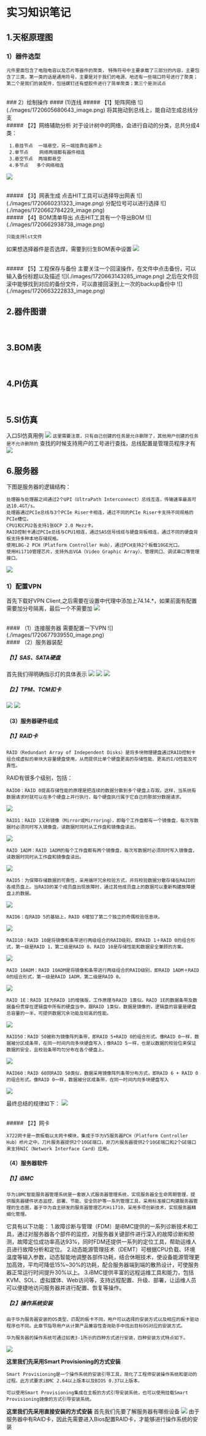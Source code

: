 # 实习知识笔记

## 1.天枢原理图
### 1）器件选型

```元件里面包含了电阻电容以及芯片等器件的聚类，```
```特殊符号中主要承载了三部分的内容，主要包含了三类，第一类的话是通用符号，主要是对于我们的电源、地还有一些端口符号进行了聚类；第二个是我们的装配件，包括螺钉还有塑胶件进行了简单聚类；第三个是测试点```

<br>
### 2）绘制操作
#### (1)连线
##### 【1】矩阵网络
![](./images/1720605680643_image.png)
将其拖动到总线上，能自动生成总线分支

<br>
##### 【2】网络辅助分析
对于设计树中的网络，会进行自动的分类，总共分成4类：

```
 1.悬挂节点  一端悬空，另一端挂靠在器件上
 2.单节点    网络两端都有器件相连
 3.悬空节点  两端都悬空
 4.多节点   多个网络相连
```
![](./images/1720611743140_image.png)


<br>
##### 【3】网表生成
点击HIT工具可以选择导出网表
![](./images/1720660231323_image.png)
分配位号可以进行选择
![](./images/1720662784229_image.png)
<br>
##### 【4】BOM清单导出
点击HIT工具有一个导出BOM
![](./images/1720662938738_image.png)

```
只能支持lst文件
```
如果想选择器件是否选焊，需要到衍生BOM表中设置
![](./images/1720667242567_image.png)

<br>
##### 【5】工程保存与备份
主要关注一个回滚操作，在文件中点击备份，可以输入备份标题以及描述
![](./images/1720663143285_image.png)
之后在文件回滚中能够找到对应的备份文件，可以直接回滚到上一次的backup备份中
![](./images/1720663222833_image.png)



## 2.器件图谱


<br>

## 3.BOM表


<br>

## 4.PI仿真



<br>


## 5.SI仿真
入口SI仿真用例
![](./images/image.png)
```这里需要注意，只有自己创建的任务是允许删除了，其他用户创建的任务是不允许删除的```
查找的时候支持用户的工号进行查找，总线配置是管理员程序才有
![](./images/1720603796795_image.png)








## 6.服务器
下图是服务器的逻辑结构：

```
处理器与处理器之间通过2个UPI（UltraPath Interconnect）总线互连，传输速率最高可达10.4GT/s。
处理器通过PCIe总线与3个PCIe Riser卡相连，通过不同的PCIe Riser卡支持不同规格的PCIe槽位。
CPU1和CPU2各支持1张OCP 2.0 Mezz卡。
RAID控制卡通过PCIe总线与CPU1相连，通过SAS信号线缆与硬盘背板相连，通过不同的硬盘背板支持多种本地存储规格。
使用LBG-2 PCH（Platform Controller Hub），通过PCH支持2个板载10GE光口。
使用Hi1710管理芯片，支持外出VGA（Video Graphic Array）、管理网口、调试串口等管理接口。
```
![](./images/1720689225177_image.png)


### 1）配置VPN
首先下载好VPN Client,之后需要在设置中代理中添加上74.14.*，如果前面有配置需要加分号隔离，最后一个不需要加
![](./images/1720677876169_image.png)


<br>
#### （1）连接服务器
需要配置一下VPN
![](./images/1720677939550_image.png)



<br>
#### （2）服务器装配

##### 【1】SAS、SATA硬盘
首先我们得明确指示灯的具体表示
![](./images/1720679148662_image.png)
![](./images/1720679219638_image.png)
![](./images/1720679267231_image.png)

##### 【2】TPM、TCM扣卡
![](./images/1720679954498_image.png)
![](./images/1720680008418_image.png)
<br>



#### （3）服务器硬件组成
##### 【1】RAID卡

```
RAID（Redundant Array of Independent Disks）是将多块物理硬盘通过RAID控制卡组合成虚拟的单块大容量硬盘使用，从而提供比单个硬盘更高的存储性能、更高的I/O性能及可靠性。

```
RAID有很多个级别，包括：

```
RAID0：RAID 0提高存储性能的原理是把连续的数据分散到多个硬盘上存取。这样，当系统有数据请求时就可以在多个硬盘上并行执行，每个硬盘执行属于它自己的那部分数据请求。
```
![](./images/1720681026241_image.png)


```
RAID1：RAID 1又称镜像（Mirror或Mirroring），即每个工作盘都有一个镜像盘，每次写数据时必须同时写入镜像盘，读数据时同时从工作盘和镜像盘读出。
```
![](./images/1720681071587_image.png)


```
RAID 1ADM：RAID 1ADM的每个工作盘都有两个镜像盘，每次写数据时必须同时写入镜像盘，读数据时同时从工作盘和镜像盘读出。
```
![](./images/1720681115117_image.png)



```
RAID5：为保障存储数据的可靠性，采用循环冗余校验方式，并将校验数据分散存储在RAID的各成员盘上。当RAID的某个成员盘出现故障时，通过其他成员盘上的数据可以重新构建故障硬盘上的数据。
```
![](./images/1720681165596_image.png)



```
RAID6：在RAID 5的基础上，RAID 6增加了第二个独立的奇偶校验信息块。
```
![](./images/1720681194047_image.png)



```
RAID10：RAID 10是将镜像和条带进行两级组合的RAID级别，即RAID 1＋RAID 0的组合形式，第一级是RAID 1，第二级是RAID 0。RAID 10是存储性能和数据安全兼顾的方案。
```
![](./images/1720681276256_image.png)



```
RAID 10ADM：RAID 10ADM是将镜像和条带进行两级组合的RAID级别，即RAID 1ADM＋RAID 0的组合形式，第一级是RAID 1ADM，第二级是RAID 0。
```
![](./images/1720681325284_image.png)


```
RAID 1E：RAID 1E为RAID 1的增强版，工作原理与RAID 1类似。RAID 1E的数据条带及数据备份贯穿在逻辑盘中所有的硬盘当中。跟RAID 1类似，数据是镜像的，逻辑盘的容量是硬盘总容量的一半，可提供数据冗余功能及较高的性能。

```
![](./images/1720681412558_image.png)


```
RAID50：RAID 50被称为镜像阵列条带，即RAID 5+RAID 0的组合形式。像RAID 0一样，数据被分区成条带，在同一时间内向多块硬盘写入；像RAID 5一样，也是以数据的校验位来保证数据的安全，且校验条带均匀分布在各个硬盘上。
```
![](./images/1720681475741_image.png)



```
RAID60：RAID 60同RAID 50类似，数据采用镜像阵列条带分布方式，即RAID 6 + RAID 0的组合形式。像RAID 0一样，数据被分区成条带，在同一时间内向多块硬盘写入
```
![](./images/1720681519210_image.png)


最终总结的规律如下：
![](./images/1720681607079_image.png)

<br>
##### 【2】网卡

```
X722网卡是一款板载以太网卡模块，集成于华为V5服务器PCH（Platform Controller Hub）桥片之中。刀片服务器提供2个10GE端口，非刀片服务器提供2个10GE端口和2个GE端口来支持NIC（Network Interface Card）应用。
```




#### （4）服务器软件
##### 【1】iBMC


```
华为iBMC智能服务器管理系统是一套嵌入式服务器管理系统，实现服务器全生命周期管理，提供服务器硬件状态监控、部署、节能、安全防护等一系列管理工具，采用标准接口构建服务器管理的生态圈，基于华为自主研发的服务器管理芯片Hi1710，采用多项创新技术，实现服务器精细化管理。
```
它具有以下功能：
1.故障诊断与管理（FDM）是iBMC提供的一系列诊断技术和工具，通过对服务器各个部件的监控，对服务器关键部件进行深入的故障诊断和预测，故障定位成功率高达93%，同时FDM还提供一系列的定位工具，帮助运维人员进行故障分析和定位。
2.动态能源管理技术（DEMT）可根据CPU负载、环境温度等输入参数，动态智能地调整各部件功耗，结合休眠技术，使设备能源管理更加高效，平均可降低15%~30%的功耗，配合服务器端到端的散热设计，可使服务器正常运行时间提升30%以上。
3.iBMC提供丰富的远程运维工具和能力，包括KVM、SOL、虚拟媒体、Web访问等，支持远程配置、升级、部署，让运维人员可以便捷地访问服务器并进行配置、恢复等操作。



##### 【2】操作系统安装


```
由于华为服务器安装的OS类型、匹配的板卡不同，用户可以选择的安装方式以及相应的板卡驱动程序也不同。此章节指导用户从计算产品兼容性查询助手中找出目标OS对应的安装方式。

华为服务器的操作系统可通过如表3-1所示的四种方式进行安装，四种安装方式特点如下。
```
![](./images/1720682686129_image.png)


**这里我们先采用Smart Provisioning的方式安装**

```
Smart Provisioning是一个操作系统的安装引导工具，简化了工程师安装操作系统和驱动的过程。此方式要求iBMC 2.64以上版本以及BIOS 0.37以上版本。

可以使用Smart Provisioning集成在主板的方式引导安装系统，也可以使用挂载Smart Provisioning镜像的方式引导安装系统。
```

**这里我们先采用直接安装的方式安装**
首先我们先要了解服务器有哪些设备
![](./images/1720751047293_image.png)
由于服务器中有RAID卡，因此先需要进入Bios配置RAID卡，才能够进行操作系统的安装







